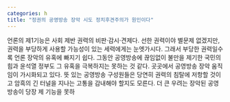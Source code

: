 ```yaml
---
categories: h
title: "정권의 공영방송 장악 시도 정치후견주의가 원인이다"
---
```

언론의 제1기능은 사회 제반 권력의 비판·감시·견제다. 선한 권력이야 별문제 없겠지만, 권력을 부당하게 사용할 가능성이 있는 세력에게는 눈엣가시다. 그래서 부당한 권력일수록 언론 장악의 유혹에 빠지기 쉽다. 그동안 공영방송에 끊임없이 불만을 제기한 국민의힘과 윤석열 정부도 그 유혹을 극복하지는 못하는 것 같다. 곳곳에서 공영방송 장악 움직임이 가시화되고 있다. 뜻 있는 공영방송 구성원들은 당연히 권력의 침탈에 저항할 것이고 암흑의 긴 터널을 지나는 고통을 감내해야 할지도 모른다. 더 큰 우려는 장악된 공영방송이 당장 제 기능을 못하